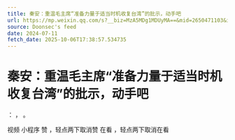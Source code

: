 ```yaml
---
title: 秦安：重温毛主席“准备力量于适当时机收复台湾”的批示，动手吧
url: https://mp.weixin.qq.com/s?__biz=MzA5MDg1MDUyMA==&mid=2650471103&idx=2&sn=7d927fe1bd7c414c122e5b69ef4d633e
source: Doonsec's feed
date: 2024-07-11
fetch_date: 2025-10-06T17:38:57.534735
---
```


# 秦安：重温毛主席“准备力量于适当时机收复台湾”的批示，动手吧

：
，
。

视频
小程序
赞
，轻点两下取消赞
在看
，轻点两下取消在看